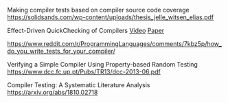 Making compiler tests based on compiler source code coverage
https://solidsands.com/wp-content/uploads/thesis_jelle_witsen_elias.pdf


Effect-Driven QuickChecking of Compilers
[Video](https://youtu.be/_KrZzaShDew?si=j3OcgC_GmB_DtPeT)
[Paper](https://janmidtgaard.dk/papers/Midtgaard-al%3AICFP17-full.pdf)

https://www.reddit.com/r/ProgrammingLanguages/comments/7kbz5p/how_do_you_write_tests_for_your_compiler/


Verifying a Simple Compiler Using Property-based Random Testing
https://www.dcc.fc.up.pt/Pubs/TR13/dcc-2013-06.pdf

Compiler Testing: A Systematic Literature Analysis
https://arxiv.org/abs/1810.02718